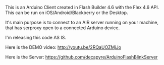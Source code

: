 This is an Arduino Client created in Flash Builder 4.6 with the Flex 4.6 API.
This can be run on iOS/Android/Blackberry or the Desktop.

It's main purpose is to connect to an AIR server running on your machine, that has serproxy open to a connected Arduino device.

I'm releasing this code AS IS.

Here is the DEMO video:
http://youtu.be/2RQaUOZMjJo

Here is the Server:
https://github.com/decapyre/ArduinoFlashBlinkServer